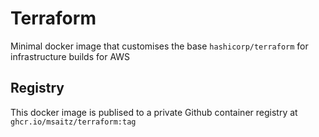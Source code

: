 # Terraform

Minimal docker image that customises the base `hashicorp/terraform` for infrastructure builds for AWS

## Registry

This docker image is publised to a private Github container registry at `ghcr.io/msaitz/terraform:tag`
